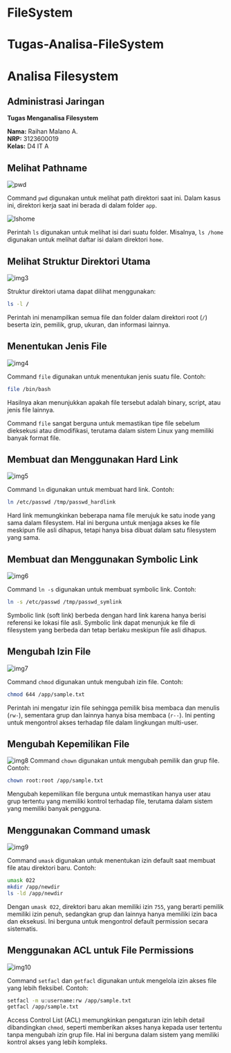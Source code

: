 # FileSystem
# Tugas-Analisa-FileSystem
# Analisa Filesystem

## Administrasi Jaringan

**Tugas Menganalisa Filesystem**

**Nama:** Raihan Malano A.  
**NRP:** 3123600019  
**Kelas:** D4 IT A


## Melihat Pathname
![pwd](img/pwd.png)

Command `pwd` digunakan untuk melihat path direktori saat ini. Dalam kasus ini, direktori kerja saat ini berada di dalam folder `app`.

![lshome](img/lshome.png)

Perintah `ls` digunakan untuk melihat isi dari suatu folder. Misalnya, `ls /home` digunakan untuk melihat daftar isi dalam direktori `home`.

## Melihat Struktur Direktori Utama
![img3](img/img3.png)

Struktur direktori utama dapat dilihat menggunakan:
```bash
ls -l /
```
Perintah ini menampilkan semua file dan folder dalam direktori root (`/`) beserta izin, pemilik, grup, ukuran, dan informasi lainnya.

## Menentukan Jenis File
![img4](img/img4.png)

Command `file` digunakan untuk menentukan jenis suatu file. Contoh:
```bash
file /bin/bash
```
Hasilnya akan menunjukkan apakah file tersebut adalah binary, script, atau jenis file lainnya.

Command `file` sangat berguna untuk memastikan tipe file sebelum dieksekusi atau dimodifikasi, terutama dalam sistem Linux yang memiliki banyak format file.

## Membuat dan Menggunakan Hard Link
![img5](img/img5.png)

Command `ln` digunakan untuk membuat hard link. Contoh:
```bash
ln /etc/passwd /tmp/passwd_hardlink
```
Hard link memungkinkan beberapa nama file merujuk ke satu inode yang sama dalam filesystem. Hal ini berguna untuk menjaga akses ke file meskipun file asli dihapus, tetapi hanya bisa dibuat dalam satu filesystem yang sama.

## Membuat dan Menggunakan Symbolic Link
![img6](img/img6.png)

Command `ln -s` digunakan untuk membuat symbolic link. Contoh:
```bash
ln -s /etc/passwd /tmp/passwd_symlink
```
Symbolic link (soft link) berbeda dengan hard link karena hanya berisi referensi ke lokasi file asli. Symbolic link dapat menunjuk ke file di filesystem yang berbeda dan tetap berlaku meskipun file asli dihapus.

## Mengubah Izin File
![img7](img/img7.png)

Command `chmod` digunakan untuk mengubah izin file. Contoh:
```bash
chmod 644 /app/sample.txt
```
Perintah ini mengatur izin file sehingga pemilik bisa membaca dan menulis (`rw-`), sementara grup dan lainnya hanya bisa membaca (`r--`). Ini penting untuk mengontrol akses terhadap file dalam lingkungan multi-user.

## Mengubah Kepemilikan File
![img8](img/img8.png)
Command `chown` digunakan untuk mengubah pemilik dan grup file. Contoh:
```bash
chown root:root /app/sample.txt
```
Mengubah kepemilikan file berguna untuk memastikan hanya user atau grup tertentu yang memiliki kontrol terhadap file, terutama dalam sistem yang memiliki banyak pengguna.

## Menggunakan Command umask
![img9](img/img9.png)

Command `umask` digunakan untuk menentukan izin default saat membuat file atau direktori baru. Contoh:
```bash
umask 022
mkdir /app/newdir
ls -ld /app/newdir
```
Dengan `umask 022`, direktori baru akan memiliki izin `755`, yang berarti pemilik memiliki izin penuh, sedangkan grup dan lainnya hanya memiliki izin baca dan eksekusi. Ini berguna untuk mengontrol default permission secara sistematis.

## Menggunakan ACL untuk File Permissions
![img10](img/img10.png)

Command `setfacl` dan `getfacl` digunakan untuk mengelola izin akses file yang lebih fleksibel. Contoh:
```bash
setfacl -m u:username:rw /app/sample.txt
getfacl /app/sample.txt
```
Access Control List (ACL) memungkinkan pengaturan izin lebih detail dibandingkan `chmod`, seperti memberikan akses hanya kepada user tertentu tanpa mengubah izin grup file. Hal ini berguna dalam sistem yang memiliki kontrol akses yang lebih kompleks.

